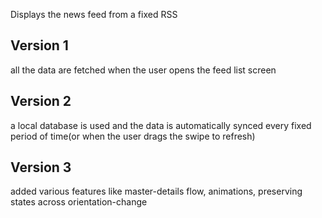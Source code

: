 Displays the news feed from a fixed RSS

Version 1
---------
all the data are fetched when the user opens the feed list screen

Version 2
---------
a local database is used and the data is automatically synced every fixed period of time(or when the user drags the swipe to refresh)

Version 3
---------
added various features like master-details flow, animations, preserving states across orientation-change